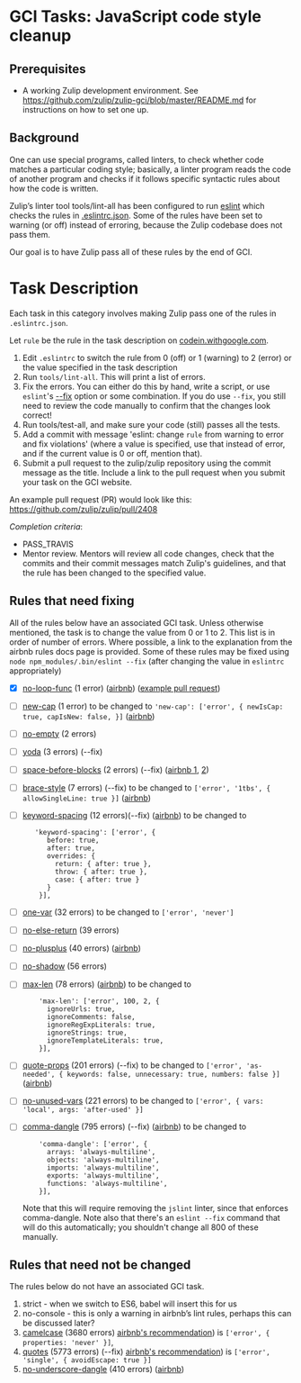 # GCI Tasks: JavaScript code style cleanup

## Prerequisites

* A working Zulip development environment. See
  https://github.com/zulip/zulip-gci/blob/master/README.md for instructions
  on how to set one up.

## Background
One can use special programs, called linters, to check whether code matches a
particular coding style; basically, a linter program reads the code of another
program and checks if it follows specific syntactic rules about how the code
is written.

Zulip’s linter tool tools/lint-all has been configured to run [eslint][eslint]
which checks the rules in [.eslintrc.json][eslintrc]. Some of the rules have
been set to warning (or off) instead of erroring, because the Zulip codebase
does not pass them.

Our goal is to have Zulip pass all of these rules by the end of GCI.

[eslint]: http://eslint.org/
[eslintrc]: http://eslint.org/docs/user-guide/configuring#configuration-file-formats

# Task Description

Each task in this category involves making Zulip pass one of the rules
in `.eslintrc.json`.

Let `rule` be the rule in the task description on
[codein.withgoogle.com](codein.withgoogle.com).

1. Edit `.eslintrc` to switch the rule from 0 (off) or 1 (warning) to 2 (error)
   or the value specified in the task description
2. Run `tools/lint-all`. This will print a list of errors.
3. Fix the errors. You can either do this by hand, write a script, or use `eslint`'s
   [--fix](http://eslint.org/docs/user-guide/command-line-interface#fix) option
   or some combination.  If you do use `--fix`, you still need to review
   the code manually to confirm that the changes look correct!
4. Run tools/test-all, and make sure your code (still) passes all the tests.
5. Add a commit with message 'eslint: change `rule` from warning to
   error and fix violations' (where a value is specified, use that
   instead of error, and if the current value is 0 or off, mention
   that).
6. Submit a pull request to the zulip/zulip repository using the commit
   message as the title. Include a link to the pull request when you submit
   your task on the GCI website.

An example pull request (PR) would look like this: https://github.com/zulip/zulip/pull/2408

_Completion criteria_:

* PASS_TRAVIS
* Mentor review. Mentors will review all code changes, check that the
  commits and their commit messages match Zulip's guidelines,
  and that the rule has been changed to the specified value.

## Rules that need fixing
All of the rules below have an associated GCI task.
Unless otherwise mentioned, the task is to change the value from 0 or 1 to 2.
This list is in order of number of errors.
Where possible, a link to the explanation from the airbnb rules docs page is provided.
Some of these rules may be fixed using `node npm_modules/.bin/eslint --fix`
(after changing the value in `eslintrc` appropriately)

- [x] [no-loop-func](http://eslint.org/docs/rules/no-loop-func) (1 error)
      ([airbnb](http://eslint.org/docs/rules/valid-typeof))
      ([example pull request](https://github.com/zulip/zulip/pull/2408))
- [ ] [new-cap](http://eslint.org/docs/rules/new-cap) (1 error) to be changed
      to `'new-cap': ['error', { newIsCap: true, capIsNew: false, }]`
      ([airbnb](https://github.com/airbnb/javascript#naming--PascalCase))
- [ ] [no-empty](http://eslint.org/docs/rules/no-empty) (2 errors)
- [ ] [yoda](http://eslint.org/docs/rules/yoda) (3 errors) (--fix)
- [ ] [space-before-blocks](http://eslint.org/docs/rules/space-before-blocks) (2 errors) (--fix)
      ([airbnb 1](https://github.com/airbnb/javascript#whitespace--before-blocks),
      [2](https://github.com/airbnb/javascript#functions--signature-spacing))
- [ ] [brace-style](http://eslint.org/docs/rules/brace-style) (7 errors) (--fix)
      to be changed to `['error', '1tbs', { allowSingleLine: true }]`
      ([airbnb](https://github.com/airbnb/javascript#blocks--cuddled-elses))
- [ ] [keyword-spacing](http://eslint.org/docs/rules/keyword-spacing) (12 errors)(--fix)
      ([airbnb](https://github.com/airbnb/javascript#whitespace--around-keywords)) to be changed to

    ```
       'keyword-spacing': ['error', {
          before: true,
          after: true,
          overrides: {
            return: { after: true },
            throw: { after: true },
            case: { after: true }
          }
        }],
    ```

- [ ] [one-var](http://eslint.org/docs/rules/one-var) (32 errors) to be changed to `['error', 'never']`
- [ ] [no-else-return](http://eslint.org/docs/rules/no-else-return) (39 errors)
- [ ] [no-plusplus](http://eslint.org/docs/rules/no-plusplus) (40 errors)
      ([airbnb](https://github.com/airbnb/javascript#variables--unary-increment-decrement))
- [ ] [no-shadow](http://eslint.org/docs/rules/no-shadow) (56 errors)
- [ ] [max-len](http://eslint.org/docs/rules/max-len) (78 errors)
      ([airbnb](https://github.com/airbnb/javascript#whitespace--max-len)) to be changed to

    ```
        'max-len': ['error', 100, 2, {
          ignoreUrls: true,
          ignoreComments: false,
          ignoreRegExpLiterals: true,
          ignoreStrings: true,
          ignoreTemplateLiterals: true,
        }],
    ```

- [ ] [quote-props](http://eslint.org/docs/rules/quote-props) (201 errors) (--fix) to be changed
      to `['error', 'as-needed', { keywords: false, unnecessary: true, numbers: false }]`
      ([airbnb](https://github.com/airbnb/javascript#objects--quoted-props))
- [ ] [no-unused-vars](http://eslint.org/docs/rules/no-unused-vars) (221 errors) to be changed
      to `['error', { vars: 'local', args: 'after-used' }]`
- [ ] [comma-dangle](http://eslint.org/docs/rules/comma-dangle) (795 errors) (--fix)
      ([airbnb](https://github.com/airbnb/javascript#commas--dangling)) to be changed to

    ```
        'comma-dangle': ['error', {
          arrays: 'always-multiline',
          objects: 'always-multiline',
          imports: 'always-multiline',
          exports: 'always-multiline',
          functions: 'always-multiline',
        }],
    ```

    Note that this will require removing the `jslint` linter, since
    that enforces comma-dangle.  Note also that there's an `eslint
    --fix` command that will do this automatically; you shouldn't
    change all 800 of these manually.


## Rules that need not be changed
The rules below do not have an associated GCI task.

1. strict - when we switch to ES6, babel will insert this for us
2. no-console - this is only a warning in airbnb’s lint rules, perhaps this can be discussed later?
3. [camelcase](http://eslint.org/docs/rules/camelcase) (3680 errors)
   [airbnb's recommendation](https://github.com/airbnb/javascript#naming--camelCase))
   is `['error', { properties: 'never' }]`,
4. [quotes](http://eslint.org/docs/rules/quotes) (5773 errors) (--fix)
   [airbnb's recommendation](https://github.com/airbnb/javascript#strings--quotes))
   is `['error', 'single', { avoidEscape: true }]`
5. [no-underscore-dangle](http://eslint.org/docs/rules/no-underscore-dangle) (410 errors)
      ([airbnb](https://github.com/airbnb/javascript#naming--leading-underscore))
